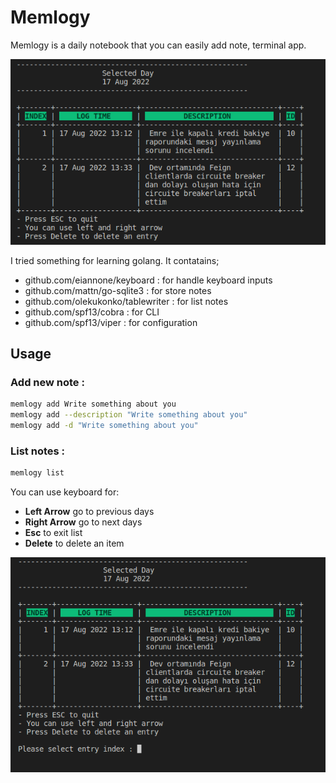# Memlogy

Memlogy is a daily notebook that you can easily add note, terminal app.

![list](/docs/list-1.png)

I tried something for learning golang. It contatains;
- github.com/eiannone/keyboard : for handle keyboard inputs
- github.com/mattn/go-sqlite3 : for store notes
- github.com/olekukonko/tablewriter : for list notes
- github.com/spf13/cobra : for CLI
- github.com/spf13/viper : for configuration

## Usage 

### Add new note :

```sh
memlogy add Write something about you
memlogy add --description "Write something about you"
memlogy add -d "Write something about you"
```

### List notes :

```sh
memlogy list
```

You can use keyboard for:
- **Left Arrow** go to previous days
- **Right Arrow** go to next days
- **Esc** to exit list
- **Delete** to delete an item

![delete](/docs/list-2.png)